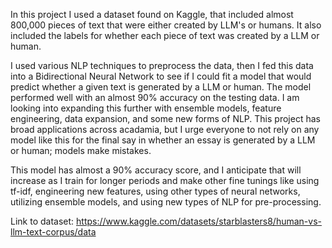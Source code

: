 In this project I used a dataset found on Kaggle, that included almost 800,000 pieces of text that were either created by LLM's or humans. It also included the labels for whether each piece of text was created by a LLM or human.

I used various NLP techniques to preprocess the data, then I fed this data into a Bidirectional Neural Network to see if I could fit a model that would predict whether a given text is generated by a LLM or human. The model performed well with an almost 90% accuracy on the testing data. I am looking into expanding this further with ensemble models, feature engineering, data expansion, and some new forms of NLP. This project has broad applications across acadamia, but I urge everyone to not rely on any model like this for the final say in whether an essay is generated by a LLM or human; models make mistakes.

This model has almost a 90% accuracy score, and I anticipate that will increase as I train for longer periods and make other fine tunings like using tf-idf, engineering new features, using other types of neural networks, utilizing ensemble models, and using new types of NLP for pre-processing.

Link to dataset:
https://www.kaggle.com/datasets/starblasters8/human-vs-llm-text-corpus/data
